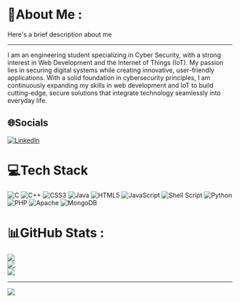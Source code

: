 # 💫About Me :
Here's a brief description about me

---

I am an engineering student specializing in Cyber Security, with a strong interest in Web Development and the Internet of Things (IoT). My passion lies in securing digital systems while creating innovative, user-friendly applications. With a solid foundation in cybersecurity principles, I am continuously expanding my skills in web development and IoT to build cutting-edge, secure solutions that integrate technology seamlessly into everyday life.

## 🌐Socials
[![LinkedIn](https://img.shields.io/badge/LinkedIn-%230077B5.svg?logo=linkedin&logoColor=white)](https://linkedin.com/in/ritesh-v) 

# 💻Tech Stack
![C](https://img.shields.io/badge/c-%2300599C.svg?style=for-the-badge&logo=c&logoColor=white) ![C++](https://img.shields.io/badge/c++-%2300599C.svg?style=for-the-badge&logo=c%2B%2B&logoColor=white) ![CSS3](https://img.shields.io/badge/css3-%231572B6.svg?style=for-the-badge&logo=css3&logoColor=white) ![Java](https://img.shields.io/badge/java-%23ED8B00.svg?style=for-the-badge&logo=java&logoColor=white) ![HTML5](https://img.shields.io/badge/html5-%23E34F26.svg?style=for-the-badge&logo=html5&logoColor=white) ![JavaScript](https://img.shields.io/badge/javascript-%23323330.svg?style=for-the-badge&logo=javascript&logoColor=%23F7DF1E) ![Shell Script](https://img.shields.io/badge/shell_script-%23121011.svg?style=for-the-badge&logo=gnu-bash&logoColor=white) ![Python](https://img.shields.io/badge/python-3670A0?style=for-the-badge&logo=python&logoColor=ffdd54) ![PHP](https://img.shields.io/badge/php-%23777BB4.svg?style=for-the-badge&logo=php&logoColor=white) ![Apache](https://img.shields.io/badge/apache-%23D42029.svg?style=for-the-badge&logo=apache&logoColor=white) ![MongoDB](https://img.shields.io/badge/MongoDB-%234ea94b.svg?style=for-the-badge&logo=mongodb&logoColor=white)
# 📊GitHub Stats :
![](https://github-readme-stats.vercel.app/api?username=riteshvijaykumar&theme=vue&hide_border=false&include_all_commits=true&count_private=true)<br/>
![](https://github-readme-streak-stats.herokuapp.com/?user=riteshvijaykumar&theme=vue&hide_border=false)<br/>
![](https://github-readme-stats.vercel.app/api/top-langs/?username=riteshvijaykumar&theme=vue&hide_border=false&include_all_commits=true&count_private=true&layout=compact)

---
[![](https://visitcount.itsvg.in/api?id=riteshvijaykumar&icon=0&color=0)](https://visitcount.itsvg.in)
